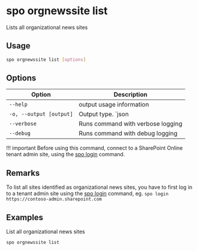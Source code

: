 # spo orgnewssite list

Lists all organizational news sites

## Usage

```sh
spo orgnewssite list [options]
```

## Options

Option|Description
------|-----------
`--help`|output usage information
`-o, --output [output]`|Output type. `json|text`. Default `text`
`--verbose`|Runs command with verbose logging
`--debug`|Runs command with debug logging

!!! important
    Before using this command, connect to a SharePoint Online tenant admin site, using the [spo login](../login.md) command.

## Remarks

To list all sites identified as organizational news sites, you have to first log in to a tenant admin site using the [spo login](../login.md) command, eg. `spo login https://contoso-admin.sharepoint.com`

## Examples

List all organizational news sites

```sh
spo orgnewssite list
```